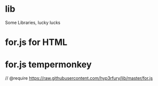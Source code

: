 # lib
Some Libraries, lucky lucks
# for.js for HTML
<script src="https://raw.githubusercontent.com/hyp3rfury/lib/master/for.js"></script>
# for.js tempermonkey
// @require https://raw.githubusercontent.com/hyp3rfury/lib/master/for.js
